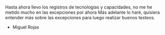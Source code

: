 Hasta ahora llevo los registros de tecnologías y capacidades, no me he metido mucho en las excepciones por ahora
Más adelante lo haré, quisiera entender más sobre las excepciones para luego realizar buenos testeos.
-  Miguel Rojas
